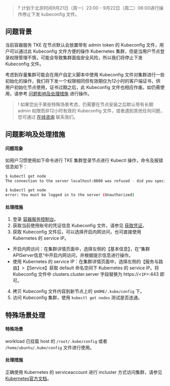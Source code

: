 >? 计划于北京时间9月21日（周一）23:00 - 9月22日（周二）06:00进行操作停止下发 kubeconfig 文件。

## 问题背景
当前容器服务 TKE 在节点默认会放置带有 admin token 的 Kubeconfig 文件，用户可以通过此 Kubeconfig 文件方便的操作 Kubernetes 集群，但是当用户节点登录权限管理不慎，可能会导致集群面临安全风险，所以我们将停止下发 Kubeconfig 文件。

考虑到存量集群可能会在用户自定义脚本中使用 Kubeconfig 文件对集群进行一些初始化的操作，我们将下发一个权限相同但有效期仅为12小时的客户端证书，供用户初始化节点使用，证书过期之后，此 Kubeconfig 文件也相应作废。如仍需使用，请参考 [问题影响及处理措施](#QA) 进行操作。

>! 如果您出于某些特殊场景考虑，仍需要在节点安装之后默认带有长期 admin 权限而非12小时有效的 Kubeconfig 文件，或者遇到其他任何问题，您可通过 [在线咨询](https://cloud.tencent.com/online-service?from=doc_457) 联系我们。






## 问题影响及处理措施[](id:QA)

#### 问题现象
如用户习惯使用如下命令进行 TKE 集群登录节点进行 Kubectl 操作，命令及报错信息如下：
```bash
$ kubectl get node
The connection to the server localhost:8080 was refused - did you specify the right host or port?
```

```bash
$ kubectl get node
error: You must be logged in to the server (Unauthorized)
```

#### 处理措施
1. 登录 [容器服务控制台](https://console.cloud.tencent.com/tke2)。
2. 获取当前使用账号的凭证信息 Kubeconfig 文件，请参见 [获取凭证](https://cloud.tencent.com/document/product/457/46105#.E8.8E.B7.E5.8F.96.E5.87.AD.E8.AF.81)。
3. 获取 Kubeconfig 文件后，可以选择开启内网访问，也可直接使用 Kubernetes 的 service IP。
 - 开启内网访问：在集群详情页面中，选择左侧的【基本信息】，在“集群APIServer信息”中开启内网访问，并根据提示信息进行操作。
 - 使用 Kubernetes 的 service IP：在集群详情页面中，选择左侧的【服务与路由】>【Service】获取 default 命名空间下 Kubernetes 的 service IP。将 Kubeconfig 文件中 clusters.cluster.server 字段替换为 https://\<`IP`\>:443 即可。
4. 拷贝 Kubeconfig 文件内容到新节点上的 `$HOME/.kube/config` 下。
5. 访问 Kubeconfig 集群，使用 `kubectl get nodes` 测试是否连通。

## 特殊场景处理
#### 特殊场景
workload 已挂载 host 的 `/root/.kube/config` 或者 `/home/ubuntu/.kube/config` 文件进行使用。
#### 处理措施
正确使用 Kubernetes 的 serviceaccount 进行 incluster 方式访问集群，请参见 [Kubernetes官方文档](https://kubernetes.io/docs/tasks/configure-pod-container/configure-service-account/)。
